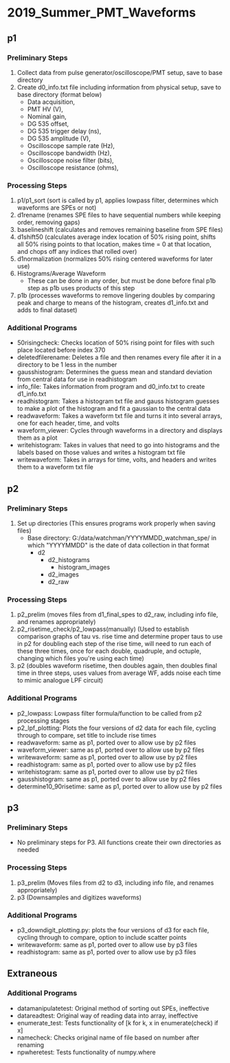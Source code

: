 # 2019_Summer_PMT_Waveforms

## p1
### Preliminary Steps
1. Collect data from pulse generator/oscilloscope/PMT setup, save to base directory
1. Create d0_info.txt file including information from physical setup, save to base directory (format below)
    * Data acquisition,<VALUE>
    * PMT HV (V),<VALUE>
    * Nominal gain,<VALUE>
    * DG 535 offset,<VALUE>
    * DG 535 trigger delay (ns),<VALUE>
    * DG 535 amplitude (V),<VALUE>
    * Oscilloscope sample rate (Hz),<VALUE>
    * Oscilloscope bandwidth (Hz),<VALUE>
    * Oscilloscope noise filter (bits),<VALUE>
    * Oscilloscope resistance (ohms),<VALUE>

### Processing Steps
1. p1/p1_sort (sort is called by p1, applies lowpass filter, determines which waveforms are SPEs or not)
1. d1rename (renames SPE files to have sequential numbers while keeping order, removing gaps)
1. baselineshift (calculates and removes remaining baseline from SPE files)
1. d1shift50 (calculates average index location of 50% rising point, shifts all 50% rising points to that location, makes time = 0 at that location, and chops off any indices that rolled over)
1. d1normalization (normalizes 50% rising centered waveforms for later use)
1. Histograms/Average Waveform
    * These can be done in any order, but must be done before final p1b step as p1b uses products of this step
1. p1b (processes waveforms to remove lingering doubles by comparing peak and charge to means of the histogram, creates d1_info.txt and adds to final dataset)

### Additional Programs
* 50risingcheck: Checks location of 50% rising point for files with such place located before index 370 
* deletedfilerename: Deletes a file and then renames every file after it in a directory to be 1 less in the number
* gausshistogram: Determines the guess mean and standard deviation from central data for use in readhistogram
* info_file: Takes information from program and d0_info.txt to create d1_info.txt
* readhistogram: Takes a histogram txt file and gauss histogram guesses to make a plot of the histogram and fit a gaussian to the central data
* readwaveform: Takes a waveform txt file and turns it into several arrays, one for each header, time, and volts
* waveform_viewer: Cycles through waveforms in a directory and displays them as a plot
* writehistogram: Takes in values that need to go into histograms and the labels based on those values and writes a histogram txt file
* writewaveform: Takes in arrays for time, volts, and headers and writes them to a waveform txt file

## p2
### Preliminary Steps
1. Set up directories (This ensures programs work properly when saving files)
    * Base directory: G:/data/watchman/YYYYMMDD_watchman_spe/ in which "YYYYMMDD" is the date of data collection in that format
        * d2
            * d2_histograms
                * histogram_images
            * d2_images
            * d2_raw

### Processing Steps
1. p2_prelim (moves files from d1_final_spes to d2_raw, including info file, and renames appropriately)
1. p2_risetime_check/p2_lowpass(manually) (Used to establish comparison graphs of tau vs. rise time and determine proper taus to use in p2 for doubling each step of the rise time, will need to run each of these three times, once for each double, quadruple, and octuple, changing which files you're using each time)
1. p2 (doubles waveform risetime, then doubles again, then doubles final time in three steps, uses values from average WF, adds noise each time to mimic analogue LPF circuit)

### Additional Programs
* p2_lowpass: Lowpass filter formula/function to be called from p2 processing stages
* p2_lpf_plotting: Plots the four versions of d2 data for each file, cycling through to compare, set title to include rise times
* readwaveform: same as p1, ported over to allow use by p2 files
* waveform_viewer: same as p1, ported over to allow use by p2 files
* writewaveform: same as p1, ported over to allow use by p2 files
* readhistogram: same as p1, ported over to allow use by p2 files
* writehistogram: same as p1, ported over to allow use by p2 files
* gausshistogram: same as p1, ported over to allow use by p2 files
* determine10_90risetime: same as p1, ported over to allow use by p2 files

## p3
### Preliminary Steps
* No preliminary steps for P3. All functions create their own directories as needed

### Processing Steps
1. p3_prelim (Moves files from d2 to d3, including info file, and renames appropriately)
1. p3 (Downsamples and digitizes waveforms)

### Additional Programs
* p3_downdigit_plotting.py: plots the four versions of d3 for each file, cycling through to compare, option to include scatter points
* writewaveform: same as p1, ported over to allow use by p3 files
* readhistogram: same as p1, ported over to allow use by p3 files

## Extraneous
### Additional Programs
* datamanipulatetest: Original method of sorting out SPEs, ineffective
* datareadtest: Original way of reading data into array, ineffective
* enumerate_test: Tests functionality of [k for k, x in enumerate(check) if x]
* namecheck: Checks original name of file based on number after renaming
* npwheretest: Tests functionality of numpy.where